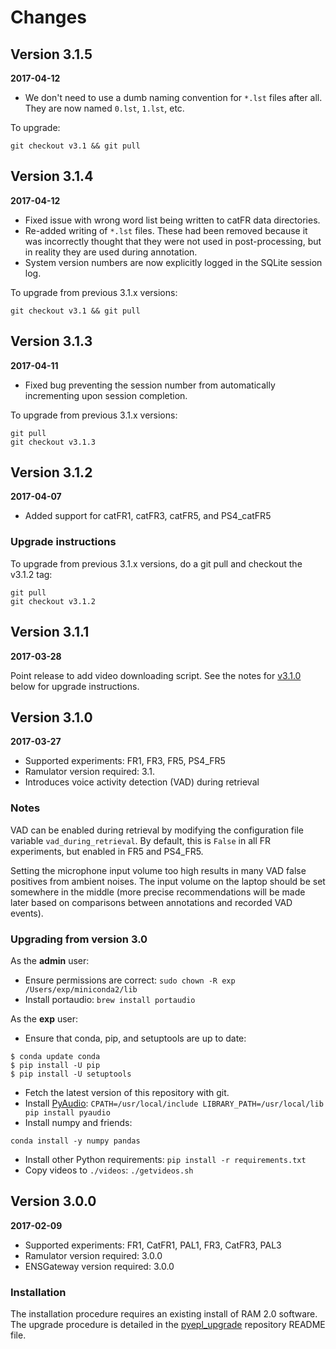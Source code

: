 # Changes

## Version 3.1.5

**2017-04-12**

* We don't need to use a dumb naming convention for `*.lst` files after all.
  They are now named `0.lst`, `1.lst`, etc.
   
To upgrade:

```
git checkout v3.1 && git pull
```

## Version 3.1.4

**2017-04-12**

* Fixed issue with wrong word list being written to catFR data directories.
* Re-added writing of `*.lst` files. These had been removed because it was
  incorrectly thought that they were not used in post-processing, but in reality
  they are used during annotation.
* System version numbers are now explicitly logged in the SQLite session log.
  
To upgrade from previous 3.1.x versions:

```
git checkout v3.1 && git pull
```

## Version 3.1.3

**2017-04-11**

* Fixed bug preventing the session number from automatically incrementing upon
  session completion.
  
To upgrade from previous 3.1.x versions:

```
git pull
git checkout v3.1.3
```

## Version 3.1.2

**2017-04-07**

* Added support for catFR1, catFR3, catFR5, and PS4_catFR5

### Upgrade instructions

To upgrade from previous 3.1.x versions, do a git pull and checkout the
v3.1.2 tag:

```
git pull
git checkout v3.1.2
```

## Version 3.1.1

**2017-03-28**

Point release to add video downloading script. See the notes for
[v3.1.0](#version-310) below for upgrade instructions.

## Version 3.1.0

**2017-03-27**

* Supported experiments: FR1, FR3, FR5, PS4_FR5
* Ramulator version required: 3.1.
* Introduces voice activity detection (VAD) during retrieval

### Notes

VAD can be enabled during retrieval by modifying the configuration file variable
`vad_during_retrieval`. By default, this is `False` in all FR experiments, but
enabled in FR5 and PS4_FR5.

Setting the microphone input volume too high results in many VAD false positives
from ambient noises. The input volume on the laptop should be set somewhere in
the middle (more precise recommendations will be made later based on comparisons
between annotations and recorded VAD events).

### Upgrading from version 3.0

As the **admin** user:

* Ensure permissions are correct: `sudo chown -R exp /Users/exp/miniconda2/lib`
* Install portaudio: `brew install portaudio`

As the **exp** user:

* Ensure that conda, pip, and setuptools are up to date:

```
$ conda update conda
$ pip install -U pip
$ pip install -U setuptools
```

* Fetch the latest version of this repository with git.
* Install [PyAudio][]: `CPATH=/usr/local/include LIBRARY_PATH=/usr/local/lib pip install pyaudio`
* Install numpy and friends:

```
conda install -y numpy pandas
```

* Install other Python requirements: `pip install -r requirements.txt`
* Copy videos to `./videos`: `./getvideos.sh`

[PyAudio]: https://people.csail.mit.edu/hubert/pyaudio/

## Version 3.0.0

**2017-02-09**

* Supported experiments: FR1, CatFR1, PAL1, FR3, CatFR3, PAL3
* Ramulator version required: 3.0.0
* ENSGateway version required: 3.0.0

### Installation

The installation procedure requires an existing install of RAM 2.0 software. The
upgrade procedure is detailed in the [pyepl_upgrade][] repository README file.

[pyepl_upgrade]: https://github.com/ramdarpaprojectorg/pyepl_upgrade
